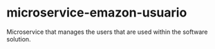 # microservice-emazon-usuario
Microservice that manages the users that are used within the software solution.
